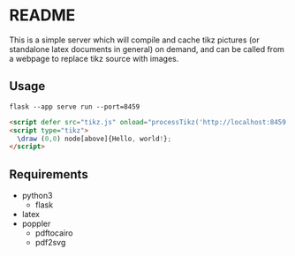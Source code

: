 # README

This is a simple server which will compile and cache tikz pictures (or standalone latex documents in general) on demand, and can be called from a webpage to replace tikz source with images.

## Usage
`flask --app serve run --port=8459`

```html
<script defer src="tikz.js" onload="processTikz('http://localhost:8459')"></script>
<script type="tikz">
  \draw (0,0) node[above]{Hello, world!};
</script>
```

## Requirements
- python3
  - flask
- latex
- poppler
  - pdftocairo
  - pdf2svg

